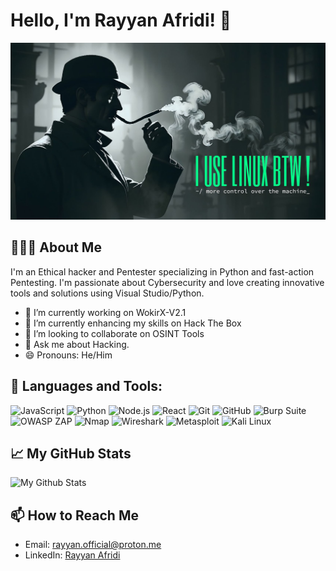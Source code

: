 # Hello, I'm Rayyan Afridi! 👋

![Your Banner Image if you have one](https://github.com/Ray0x01/Picture/blob/main/438100595_7597096127022909_2545304076164165838_n.jpg)

## 👨🏻‍💻 About Me

I'm an Ethical hacker and Pentester specializing in Python and fast-action Pentesting. I'm passionate about Cybersecurity and love creating innovative tools and solutions using Visual Studio/Python.

- 🔭 I’m currently working on WokirX-V2.1
- 🌱 I’m currently enhancing my skills on Hack The Box
- 👯 I’m looking to collaborate on OSINT Tools
- 💬 Ask me about Hacking.
- 😄 Pronouns: He/Him

## 🚀 Languages and Tools:

![JavaScript](https://img.shields.io/badge/-JavaScript-black?style=flat-square&logo=javascript)
![Python](https://img.shields.io/badge/-Python-black?style=flat-square&logo=Python)
![Node.js](https://img.shields.io/badge/-Node.js-black?style=flat-square&logo=node.js)
![React](https://img.shields.io/badge/-React-black?style=flat-square&logo=react)
![Git](https://img.shields.io/badge/-Git-black?style=flat-square&logo=git)
![GitHub](https://img.shields.io/badge/-GitHub-181717?style=flat-square&logo=github)
![Burp Suite](https://img.shields.io/badge/-Burp%20Suite-black?style=flat-square&logo=burpsuite&logoColor=red)
![OWASP ZAP](https://img.shields.io/badge/-OWASP%20ZAP-black?style=flat-square&logo=owasp)
![Nmap](https://img.shields.io/badge/-Nmap-black?style=flat-square&logo=nmap)
![Wireshark](https://img.shields.io/badge/-Wireshark-1679A7?style=flat-square&logo=wireshark)
![Metasploit](https://img.shields.io/badge/-Metasploit-black?style=flat-square&logo=metasploit)
![Kali Linux](https://img.shields.io/badge/-Kali%20Linux-557C94?style=flat-square&logo=kali-linux)

## 📈 My GitHub Stats

![My Github Stats](https://github-readme-stats.vercel.app/api?username=Ray0x01&show_icons=true&theme=radical)

## 📫 How to Reach Me

- Email: [rayyan.official@proton.me](mailto:rayyan.official@proton.me)
- LinkedIn: [Rayyan Afridi](https://www.linkedin.com/in/pentesterxrayyan/)
